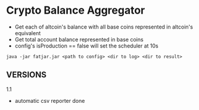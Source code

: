 # Crypto Balance Aggregator

- Get each of altcoin's balance with all base coins represented in altcoin's equivalent
- Get total account balance represented in base coins
- config's isProduction == false will set the scheduler at 10s

```
java -jar fatjar.jar <path to config> <dir to log> <dir to result>
```

## VERSIONS

1.1
- automatic csv reporter done




